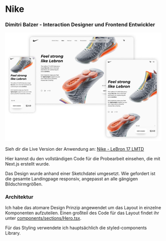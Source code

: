 # Nike
### Dimitri Balzer - Interaction Designer und Frontend Entwickler

![Nike Shoe Landingpage](/cover.png)

Sieh dir die Live Version der Anwendung an: [Nike - LeBron 17 LMTD](https://nike.dimitribalzer.com)

Hier kannst du den vollständigen Code für die Probearbeit einsehen, die mit Next.js erstellt wurde.

Das Design wurde anhand einer Sketchdatei umgesetzt. Wie gefordert ist die gesamte Landingpage responsiv, angepasst an alle gängigen Bildschirmgrößen.

### Architektur

Ich habe das atomare Design Prinzip angewendet um das Layout in einzelne Komponenten aufzuteilen. Einen großteil des Code für das Layout findet ihr unter [components/sections/Hero.tsx](https://github.com/balzerdi/nike/blob/main/components/sections/Hero.tsx).

Für das Styling verwendete ich hauptsächlich die styled-components Library.

